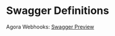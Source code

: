 # Swagger Definitions

Agora Webhooks: [Swagger Preview](https://editor.swagger.io/?url=https://raw.githubusercontent.com/kinecosystem/kin-api/master/swagger/webhooks.yaml)
